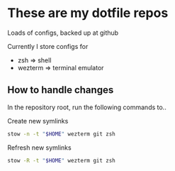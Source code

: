 # These are my dotfile repos

Loads of configs, backed up at github

Currently I store configs for 

- zsh => shell
- wezterm => terminal emulator

## How to handle changes

In the repository root, run the following commands to..


Create new symlinks
```zsh
stow -n -t "$HOME" wezterm git zsh
```

Refresh new symlinks
```zsh
stow -R -t "$HOME" wezterm git zsh
```

